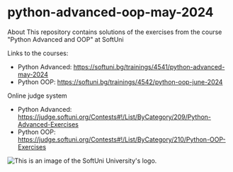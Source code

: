 # python-advanced-oop-may-2024
About This repository contains solutions of the exercises from the course "Python Advanced and OOP" at SoftUni

Links to the courses:<br>
- Python Advanced: https://softuni.bg/trainings/4541/python-advanced-may-2024<br>
- Python OOP: https://softuni.bg/trainings/4542/python-oop-june-2024

Online judge system<br>
- Python Advanced: https://judge.softuni.org/Contests#!/List/ByCategory/209/Python-Advanced-Exercises<br>
- Python OOP: https://judge.softuni.org/Contests#!/List/ByCategory/210/Python-OOP-Exercises

<img src = "https://user-images.githubusercontent.com/114125135/192135940-ccc73c86-8f33-41c5-9b84-0c1e2b434f5b.png" alt = "This is an image of the SoftUni University's logo.">
